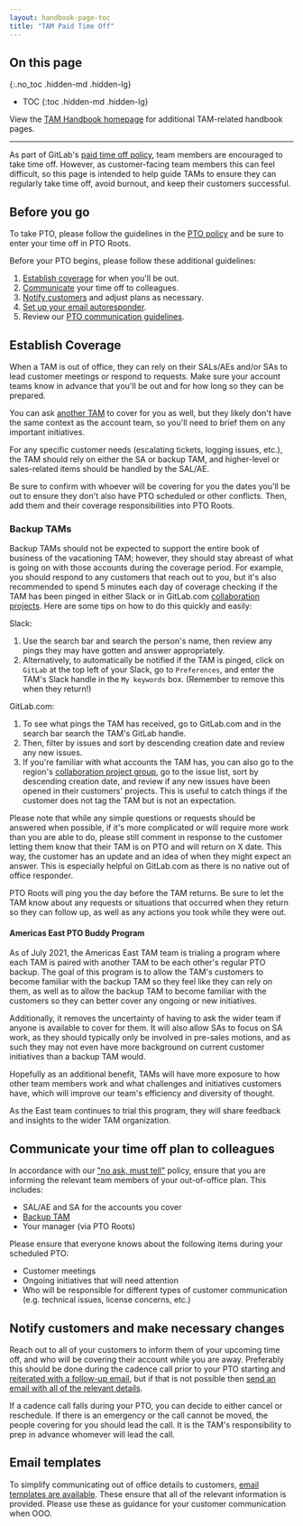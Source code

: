 ```yaml
---
layout: handbook-page-toc
title: "TAM Paid Time Off"
---
```


## On this page
{:.no_toc .hidden-md .hidden-lg}

- TOC
{:toc .hidden-md .hidden-lg}

View the [TAM Handbook homepage](/handbook/customer-success/tam/) for additional TAM-related handbook pages.

---

As part of GitLab's [paid time off policy](/handbook/paid-time-off/), team members are encouraged to take time off. However, as customer-facing team members this can feel difficult, so this page is intended to help guide TAMs to ensure they can regularly take time off, avoid burnout, and keep their customers successful.

## Before you go

To take PTO, please follow the guidelines in the [PTO policy](/handbook/paid-time-off/) and be sure to enter your time off in PTO Roots.

Before your PTO begins, please follow these additional guidelines:

1. [Establish coverage](#establish-coverage) for when you'll be out.
1. [Communicate](#communicate-your-time-off-plan-to-colleagues) your time off to colleagues.
1. [Notify customers](#notify-customers-and-make-necessary-changes) and adjust plans as necessary.
2. [Set up your email autoresponder](#email-templates).
3. Review our [PTO communication guidelines](/handbook/paid-time-off/#communicating-your-time-off).

## Establish Coverage

When a TAM is out of office, they can rely on their SALs/AEs and/or SAs to lead customer meetings or respond to requests. Make sure your account teams know in advance that you'll be out and for how long so they can be prepared.

You can ask [another TAM](#backup-tams) to cover for you as well, but they likely don't have the same context as the account team, so you'll need to brief them on any important initiatives.

For any specific customer needs (escalating tickets, logging issues, etc.), the TAM should rely on either the SA or backup TAM, and higher-level or sales-related items should be handled by the SAL/AE.

Be sure to confirm with whoever will be covering for you the dates you'll be out to ensure they don't also have PTO scheduled or other conflicts. Then, add them and their coverage responsibilities into PTO Roots.

### Backup TAMs

Backup TAMs should not be expected to support the entire book of business of the vacationing TAM; however, they should stay abreast of what is going on with those accounts during the coverage period. For example, you should respond to any customers that reach out to you, but it's also recommended to spend 5 minutes each day of coverage checking if the TAM has been pinged in either Slack or in GitLab.com [collaboration projects](/handbook/customer-success/tam/engagement/). Here are some tips on how to do this quickly and easily:

Slack:
1. Use the search bar and search the person's name, then review any pings they may have gotten and answer appropriately.  
1. Alternatively, to automatically be notified if the TAM is pinged, click on `GitLab` at the top left of your Slack, go to `Preferences`, and enter the TAM's Slack handle in the `My keywords` box. (Remember to remove this when they return!)

GitLab.com:
1. To see what pings the TAM has received, go to GitLab.com and in the search bar search the TAM's GitLab handle.
1. Then, filter by issues and sort by descending creation date and review any new issues.
1. If you're familiar with what accounts the TAM has, you can also go to the region's [collaboration project group](https://gitlab.com/gitlab-com/account-management), go to the issue list, sort by descending creation date, and review if any new issues have been opened in their customers' projects. This is useful to catch things if the customer does not tag the TAM but is not an expectation.

Please note that while any simple questions or requests should be answered when possible, if it's more complicated or will require more work than you are able to do, please still comment in response to the customer letting them know that their TAM is on PTO and will return on X date. This way, the customer has an update and an idea of when they might expect an answer. This is especially helpful on GitLab.com as there is no native out of office responder.

PTO Roots will ping you the day before the TAM returns. Be sure to let the TAM know about any requests or situations that occurred when they return so they can follow up, as well as any actions you took while they were out.

#### Americas East PTO Buddy Program

As of July 2021, the Americas East TAM team is trialing a program where each TAM is paired with another TAM to be each other's regular PTO backup. The goal of this program is to allow the TAM's customers to become familiar with the backup TAM so they feel like they can rely on them, as well as to allow the backup TAM to become familiar with the customers so they can better cover any ongoing or new initiatives.

Additionally, it removes the uncertainty of having to ask the wider team if anyone is available to cover for them. It will also allow SAs to focus on SA work, as they should typically only be involved in pre-sales motions, and as such they may not even have more background on current customer initiatives than a backup TAM would.

Hopefully as an additional benefit, TAMs will have more exposure to how other team members work and what challenges and initiatives customers have, which will improve our team's efficiency and diversity of thought.

As the East team continues to trial this program, they will share feedback and insights to the wider TAM organization.

## Communicate your time off plan to colleagues

In accordance with our ["no ask, must tell"](/handbook/paid-time-off/#a-gitlab-team-members-guide-to-time-off) policy, ensure that you are informing the relevant team members of your out-of-office plan. This includes:

- SAL/AE and SA for the accounts you cover
- [Backup TAM](#backup-tams)
- Your manager (via PTO Roots)

Please ensure that everyone knows about the following items during your scheduled PTO:

- Customer meetings
- Ongoing initiatives that will need attention
- Who will be responsible for different types of customer communication (e.g. technical issues, license concerns, etc.)

## Notify customers and make necessary changes

Reach out to all of your customers to inform them of your upcoming time off, and who will be covering their account while you are away. Preferably this should be done during the cadence call prior to your PTO starting and [reiterated with a follow-up email](#email-templates), but if that is not possible then [send an email with all of the relevant details](#email-templates).

If a cadence call falls during your PTO, you can decide to either cancel or reschedule. If there is an emergency or the call cannot be moved, the people covering for you should lead the call. It is the TAM's responsibility to prep in advance whomever will lead the call.

## Email templates

To simplify communicating out of office details to customers, [email templates are available](https://gitlab.com/gitlab-com/customer-success/tam/-/wikis/Out-of-Office-Email-Templates). These ensure that all of the relevant information is provided. Please use these as guidance for your customer communication when OOO.
